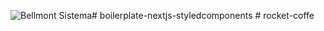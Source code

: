 ![Bellmont Sistema](https://res.cloudinary.com/bellmont-sistema/image/upload/v1615083252/logo_one_light_08b8c122ce.png)#   b o i l e r p l a t e - n e x t j s - s t y l e d c o m p o n e n t s  
 #   r o c k e t - c o f f e  
 